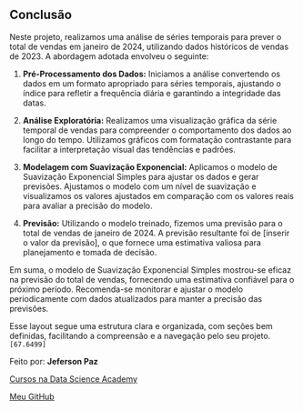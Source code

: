 ## Conclusão

Neste projeto, realizamos uma análise de séries temporais para prever o total de vendas em janeiro de 2024, utilizando dados históricos de vendas de 2023. A abordagem adotada envolveu o seguinte:

1. **Pré-Processamento dos Dados:** Iniciamos a análise convertendo os dados em um formato apropriado para séries temporais, ajustando o índice para refletir a frequência diária e garantindo a integridade das datas.

2. **Análise Exploratória:** Realizamos uma visualização gráfica da série temporal de vendas para compreender o comportamento dos dados ao longo do tempo. Utilizamos gráficos com formatação contrastante para facilitar a interpretação visual das tendências e padrões.

3. **Modelagem com Suavização Exponencial:** Aplicamos o modelo de Suavização Exponencial Simples para ajustar os dados e gerar previsões. Ajustamos o modelo com um nível de suavização e visualizamos os valores ajustados em comparação com os valores reais para avaliar a precisão do modelo.

4. **Previsão:** Utilizando o modelo treinado, fizemos uma previsão para o total de vendas de janeiro de 2024. A previsão resultante foi de [inserir o valor da previsão], o que fornece uma estimativa valiosa para planejamento e tomada de decisão.

Em suma, o modelo de Suavização Exponencial Simples mostrou-se eficaz na previsão do total de vendas, fornecendo uma estimativa confiável para o próximo período. Recomenda-se monitorar e ajustar o modelo periodicamente com dados atualizados para manter a precisão das previsões.

Esse layout segue uma estrutura clara e organizada, com seções bem definidas, facilitando a compreensão e a navegação pelo seu projeto.`[67.6499]`

Feito por: **Jeferson Paz**

[Cursos na Data Science Academy](https://www.datascienceacademy.com.br)

[Meu GitHub](https://github.com/jeferson-paz)
